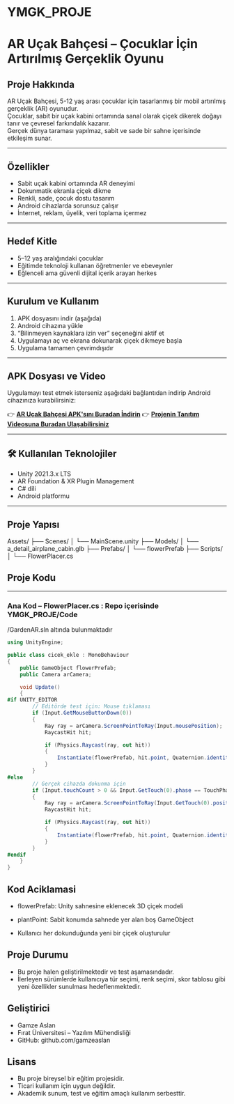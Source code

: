# YMGK_PROJE
# AR Uçak Bahçesi – Çocuklar İçin Artırılmış Gerçeklik Oyunu

## Proje Hakkında

AR Uçak Bahçesi, 5-12 yaş arası çocuklar için tasarlanmış bir mobil artırılmış gerçeklik (AR) oyunudur.  
Çocuklar, sabit bir uçak kabini ortamında sanal olarak çiçek dikerek doğayı tanır ve çevresel farkındalık kazanır.  
Gerçek dünya taraması yapılmaz, sabit ve sade bir sahne içerisinde etkileşim sunar.

---

##  Özellikler

- Sabit uçak kabini ortamında AR deneyimi  
- Dokunmatik ekranla çiçek dikme  
- Renkli, sade, çocuk dostu tasarım  
- Android cihazlarda sorunsuz çalışır  
- İnternet, reklam, üyelik, veri toplama içermez  

---

##  Hedef Kitle

- 5–12 yaş aralığındaki çocuklar  
- Eğitimde teknoloji kullanan öğretmenler ve ebeveynler  
- Eğlenceli ama güvenli dijital içerik arayan herkes

---

##  Kurulum ve Kullanım

1. APK dosyasını indir (aşağıda)  
2. Android cihazına yükle  
3. “Bilinmeyen kaynaklara izin ver” seçeneğini aktif et  
4. Uygulamayı aç ve ekrana dokunarak çiçek dikmeye başla  
5. Uygulama tamamen çevrimdışıdır

---

##  APK Dosyası ve Video

Uygulamayı test etmek isterseniz aşağıdaki bağlantıdan indirip Android cihazınıza kurabilirsiniz:

👉 **[AR Uçak Bahçesi APK'sını Buradan İndirin](https://drive.google.com/drive/folders/1_0MsRg7OLET1hZLb7BtQCeWBhKAFATiH?usp=drive_link)**
👉 **[Projenin Tanıtım Videosuna Buradan Ulaşabilirsiniz](https://drive.google.com/drive/folders/1_0MsRg7OLET1hZLb7BtQCeWBhKAFATiH?usp=drive_link)**




---

## 🛠️ Kullanılan Teknolojiler

- Unity 2021.3.x LTS  
- AR Foundation & XR Plugin Management  
- C# dili  
- Android platformu

---

##  Proje Yapısı

Assets/ ├── Scenes/ │ └── MainScene.unity ├── Models/ │ └── a_detail_airplane_cabin.glb ├── Prefabs/ │ └── flowerPrefab ├── Scripts/ │ └── FlowerPlacer.cs



##  Proje Kodu

---
###  Ana Kod – FlowerPlacer.cs : Repo içerisinde YMGK_PROJE/Code
/GardenAR.sln altında bulunmaktadır

```csharp
using UnityEngine;

public class cicek_ekle : MonoBehaviour
{
    public GameObject flowerPrefab;
    public Camera arCamera;

    void Update()
    {
#if UNITY_EDITOR
        // Editörde test için: Mouse tıklaması
        if (Input.GetMouseButtonDown(0))
        {
            Ray ray = arCamera.ScreenPointToRay(Input.mousePosition);
            RaycastHit hit;

            if (Physics.Raycast(ray, out hit))
            {
                Instantiate(flowerPrefab, hit.point, Quaternion.identity);
            }
        }
#else
        // Gerçek cihazda dokunma için
        if (Input.touchCount > 0 && Input.GetTouch(0).phase == TouchPhase.Began)
        {
            Ray ray = arCamera.ScreenPointToRay(Input.GetTouch(0).position);
            RaycastHit hit;

            if (Physics.Raycast(ray, out hit))
            {
                Instantiate(flowerPrefab, hit.point, Quaternion.identity);
            }
        }
#endif
    }
}

```


##  Kod Aciklamasi

- flowerPrefab: Unity sahnesine eklenecek 3D çiçek modeli

- plantPoint: Sabit konumda sahnede yer alan boş GameObject

- Kullanıcı her dokunduğunda yeni bir çiçek oluşturulur

## Proje Durumu

- Bu proje halen geliştirilmektedir ve test aşamasındadır.
- İlerleyen sürümlerde kullanıcıya tür seçimi, renk seçimi, skor tablosu gibi yeni özellikler sunulması hedeflenmektedir.

## Geliştirici
- Gamze Aslan
- Fırat Üniversitesi – Yazılım Mühendisliği
- GitHub: github.com/gamzeaslan

## Lisans
- Bu proje bireysel bir eğitim projesidir.
- Ticari kullanım için uygun değildir.
- Akademik sunum, test ve eğitim amaçlı kullanım serbesttir.
